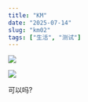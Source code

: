 ```yaml
---
title: "KM"
date: "2025-07-14"
slug: "km02"
tags: ["生活", "测试"]
---
```

![](https://prod-files-secure.s3.us-west-2.amazonaws.com/112d0858-5090-4d34-a606-b75eb8d65fd2/2c440099-43fe-48d8-8b77-f88fb0d68c3e/1000201192.jpg?X-Amz-Algorithm=AWS4-HMAC-SHA256&X-Amz-Content-Sha256=UNSIGNED-PAYLOAD&X-Amz-Credential=ASIAZI2LB4666QMR6XCK%2F20250724%2Fus-west-2%2Fs3%2Faws4_request&X-Amz-Date=20250724T093935Z&X-Amz-Expires=3600&X-Amz-Security-Token=IQoJb3JpZ2luX2VjEAIaCXVzLXdlc3QtMiJHMEUCICzNejZYPxSw62YDFY6YoR9vAVgLC2X5NRmAecPR9WqfAiEAo%2BC492RBHaFl9piWDHfK8KhjaORQs9sfYcxST8zDlasq%2FwMIKhAAGgw2Mzc0MjMxODM4MDUiDAXXWxLKYNFWBy2fuircA7oUdzn1RZ6XY0lCdyS9d5Slt4ozBzRTD1XLoIdMIHEMQSUl4qXu38y90ftxDNdoOCdBNs%2F6nA3yFrA7dc%2F4oV%2F41v2Zc4CNtxlJ3vg1cyPrkeJ3c%2BXkYYWeBRVxvw3e7KS5hSqAtiM0CxsMtllRwUC%2FYQxJFyBX1WcWrqfImV%2F4BgQb3O4YmNyqEag9axlDVbcqCogjaaufIWZ3FWKZrRs4V6MqyRvecVcMkFckPz%2FUD8jl6JTBiTNr8c5kCvHt0grtiO3VRYoegz%2F1x50YrA7j21%2FHCBP1Xv23Hb1FxFQsWU58YpqU8%2F8rdwB6KQVY%2BYSZ4lyTKN0CLP4XyllojmZ0vV5zDhobL82x1fpJRP4MxtNXCRsJNWtWPWcE%2FDFVaIWcfrQaMu8%2BaRPXHZEVnERYbr%2BuBWnljAD0aXq%2Bc65Enz11uKBmj8zmoZfvCJb0cyF879gJgN9g3sxtk%2F6UXKjTWM9Rpg1A5%2BMzIoMmmkagzL16Pm9d4K7fcJ9ZAaK7AdthHnvfHny32syTk67uG%2Ff9TgGtGGaRzn438eGVj6iHaCrMHykDIiU87xZLCBY4jUkCk0ACLmbHczz4OmFIjUWMkflJ6A8jYxIBj22PzzGSd8FN8NVTV8RjdfL%2BMIr2h8QGOqUB8CfQk63l5Qp6OQ2vS7BQr64UijXMLh0R%2FUKZsAdqY8FycK%2FDFwq8%2BioBczcrVFpqSw2hd2cjLbhNuiOStbjLbmeFPpkHwqoCRokrS1nAN%2BaUabiTuvBoaRPyRXswBnOlft5vS25%2Fw2Nqx1V0wvL%2BJx7NjpJHSrzjG3Aal0%2BT9TIp2Z39s0ife13DKY9xG5vfzG18kqKM49oPCbbWpmVPR1rKqA2%2B&X-Amz-Signature=429d255c4fc78c221adb8b8ff935cd8ee738c7f5e489a3246bac8825d500cc3a&X-Amz-SignedHeaders=host&x-amz-checksum-mode=ENABLED&x-id=GetObject)


![](https://prod-files-secure.s3.us-west-2.amazonaws.com/112d0858-5090-4d34-a606-b75eb8d65fd2/fff59916-a50b-483b-9213-038d5e566803/1000200739.png?X-Amz-Algorithm=AWS4-HMAC-SHA256&X-Amz-Content-Sha256=UNSIGNED-PAYLOAD&X-Amz-Credential=ASIAZI2LB4666QMR6XCK%2F20250724%2Fus-west-2%2Fs3%2Faws4_request&X-Amz-Date=20250724T093935Z&X-Amz-Expires=3600&X-Amz-Security-Token=IQoJb3JpZ2luX2VjEAIaCXVzLXdlc3QtMiJHMEUCICzNejZYPxSw62YDFY6YoR9vAVgLC2X5NRmAecPR9WqfAiEAo%2BC492RBHaFl9piWDHfK8KhjaORQs9sfYcxST8zDlasq%2FwMIKhAAGgw2Mzc0MjMxODM4MDUiDAXXWxLKYNFWBy2fuircA7oUdzn1RZ6XY0lCdyS9d5Slt4ozBzRTD1XLoIdMIHEMQSUl4qXu38y90ftxDNdoOCdBNs%2F6nA3yFrA7dc%2F4oV%2F41v2Zc4CNtxlJ3vg1cyPrkeJ3c%2BXkYYWeBRVxvw3e7KS5hSqAtiM0CxsMtllRwUC%2FYQxJFyBX1WcWrqfImV%2F4BgQb3O4YmNyqEag9axlDVbcqCogjaaufIWZ3FWKZrRs4V6MqyRvecVcMkFckPz%2FUD8jl6JTBiTNr8c5kCvHt0grtiO3VRYoegz%2F1x50YrA7j21%2FHCBP1Xv23Hb1FxFQsWU58YpqU8%2F8rdwB6KQVY%2BYSZ4lyTKN0CLP4XyllojmZ0vV5zDhobL82x1fpJRP4MxtNXCRsJNWtWPWcE%2FDFVaIWcfrQaMu8%2BaRPXHZEVnERYbr%2BuBWnljAD0aXq%2Bc65Enz11uKBmj8zmoZfvCJb0cyF879gJgN9g3sxtk%2F6UXKjTWM9Rpg1A5%2BMzIoMmmkagzL16Pm9d4K7fcJ9ZAaK7AdthHnvfHny32syTk67uG%2Ff9TgGtGGaRzn438eGVj6iHaCrMHykDIiU87xZLCBY4jUkCk0ACLmbHczz4OmFIjUWMkflJ6A8jYxIBj22PzzGSd8FN8NVTV8RjdfL%2BMIr2h8QGOqUB8CfQk63l5Qp6OQ2vS7BQr64UijXMLh0R%2FUKZsAdqY8FycK%2FDFwq8%2BioBczcrVFpqSw2hd2cjLbhNuiOStbjLbmeFPpkHwqoCRokrS1nAN%2BaUabiTuvBoaRPyRXswBnOlft5vS25%2Fw2Nqx1V0wvL%2BJx7NjpJHSrzjG3Aal0%2BT9TIp2Z39s0ife13DKY9xG5vfzG18kqKM49oPCbbWpmVPR1rKqA2%2B&X-Amz-Signature=5e76cda7dd821b766286ae0054d3bcb0d6810dcdd0c8a2c737b635c0ca8bb6b2&X-Amz-SignedHeaders=host&x-amz-checksum-mode=ENABLED&x-id=GetObject)


可以吗?

